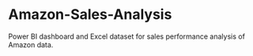 # Amazon-Sales-Analysis
Power BI dashboard and Excel dataset for sales performance analysis of Amazon data.
